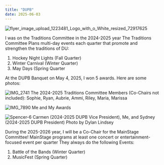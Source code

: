 ```yaml
---
title: "DUPB"
date: 2025-06-03
---
```

![flyer_image_upload_1223481_Logo_with_o_White_resized_72917625](https://github.com/user-attachments/assets/227cf018-4d9e-4a59-a7c1-ba1a4d51fc1c)

I was on the Traditions Committee in the 2024-2025 year
The Traditions Committee Plans multi-day events each quarter that promote and strengthen the traditions of DU:
1. Hockey Night Lights (Fall Quarter)
2. Winter Carnival (Winter Quarter)
3. May Days (Spring Quarter

At the DUPB Banquet on May 4, 2025, I won 5 awards. Here are some photos:


![IMG_2741](https://github.com/user-attachments/assets/5ea7e613-294c-4d95-b30e-37bcab792ac0)
The 2024-2025 Traditions Committee Members (Co-Chairs not included): Sophie, Ryan, Aubrie, Ammi, Riley, Maria, Marissa 

![IMG_7890](https://github.com/user-attachments/assets/95513bdf-9c23-4bff-8c88-bc84baf8b2bd)
Me and My Awards


![Spencer-6](https://github.com/user-attachments/assets/777aceef-8591-45fb-b955-169ed2ba01ad)
Carmen (2024-2025 DUPB Vice President), Me, and Sydney (2024-2025 DUPB President)
Photo by Dylan Lindsey


During the 2025-2026 year, I will be a Co-Chair for the MainStage Committee!
MainStage programs at least one concert or entertainment-focused event per quarter
They always do the following Events:
1. Battle of the Bands (Winter Quarter)
2. MusicFest (Spring Quarter)
